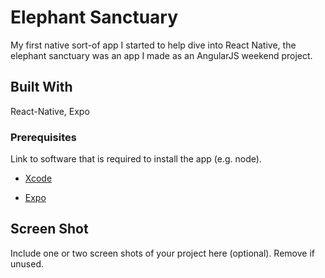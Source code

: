 # Elephant Sanctuary

My first native sort-of app I started to help dive into React Native, the elephant sanctuary
was an app I made as an AngularJS weekend project.

## Built With

React-Native, Expo

### Prerequisites

Link to software that is required to install the app (e.g. node).

- [Xcode](https://developer.apple.com/xcode/)

- [Expo](https://expo.io/)


## Screen Shot

Include one or two screen shots of your project here (optional). Remove if unused.
